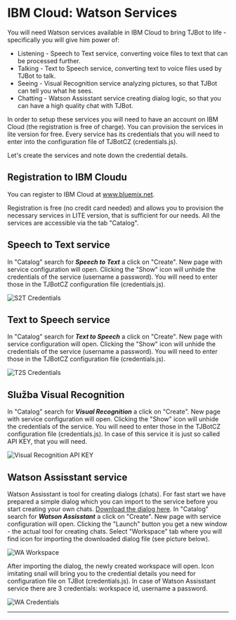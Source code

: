 # IBM Cloud: Watson Services

You will need Watson services available in IBM Cloud to bring TJBot to life - specifically you will give him power of:

* Listening -  Speech to Text service, converting voice files to text that can be processed further. 
* Talking - Text to Speech service, converting text to voice files used by TJBot to talk. 
* Seeing - Visual Recognition service analyzing pictures, so that TJBot can tell you what he sees.
* Chatting - Watson Assisstant service creating dialog logic, so that you can have a high quality chat with TJBot.

In order to setup these services you will need to have an account on IBM Cloud (the registration is free of charge). You can provision the services in lite version for free. Every service has its credentials that you will need to enter into the configuration file of TJBotCZ (credentials.js).

Let's create the services and note down the credential details.

## Registration to IBM Cloudu

You can register to IBM Cloud at www.bluemix.net.

Registration is free (no credit card needed) and allows you to provision the necessary services in LITE version, that is sufficient for our needs. All the services are accessible via the tab "Catalog". 

## Speech to Text service

In "Catalog" search for _**Speech to Text**_ a click on "Create". New page with service configuration will open. Clicking the "Show" icon will unhide the credentials of the service (username a password). You will need to enter those in the TJBotCZ  configuration file (credentials.js).

![S2T Credentials](https://raw.githubusercontent.com/tjbotcz/manuals/master/images/s2t-credentials.png)

## Text to Speech service

In "Catalog" search for _**Text to Speech**_ a click on "Create". New page with service configuration will open. Clicking the "Show" icon will unhide the credentials of the service (username a password). You will need to enter those in the TJBotCZ  configuration file (credentials.js).

![T2S Credentials](https://raw.githubusercontent.com/tjbotcz/manuals/master/images/t2s-credentials.png)

## Služba Visual Recognition

In "Catalog" search for _**Visual Recognition**_ a click on "Create". New page with service configuration will open. Clicking the "Show" icon will unhide the credentials of the service. You will need to enter those in the TJBotCZ  configuration file (credentials.js). In case of this service it is just so called API KEY, that you will need. 

![Visual Recognition API KEY](https://raw.githubusercontent.com/tjbotcz/manuals/master/images/visual-recognition-credentials.png)

## Watson Assisstant service

Watson Assisstant is tool for creating dialogs (chats). For fast start we have prepared a simple dialog which you can import to the service before you start creating your own chats. [Download the dialog here](https://drive.google.com/open?id=1-H3Tm_Le7OZP0Uzuw1moKFghC54GRycN). In "Catalog" search for _**Watson Assisstant**_ a click on "Create". New page with service configuration will open. Clicking the "Launch" button you get a new window - the actual tool for creating chats. Select "Workspace" tab where you will find icon for importing the downloaded dialog file (see picture below).

![WA Workspace](https://raw.githubusercontent.com/tjbotcz/manuals/master/images/wa-workspace.png)

After importing the dialog, the newly created workspace will open. Icon imitating snail will bring you to the credential details you need for configuration file on TJBot (credentials.js). In case of Watson Assisstant service there are 3 credentials: workspace id, username a password.

![WA Credentials](https://raw.githubusercontent.com/tjbotcz/manuals/master/images/wa-credentials.png)

---

